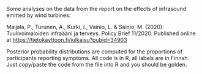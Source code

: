 Some analyses on the data from the report on the effects of infrasound emitted by wind turbines:

Maijala, P., Turunen, A., Kurki, I., Vainio, L. & Sainio, M. (2020):  Tuulivoimaloiden infraääni ja terveys. Policy Brief 11/2020. 
Published online at https://tietokayttoon.fi/julkaisu?pubid=34903

Posterior probability distributions are computed for the proportions of participants reporting symptoms. 
All code is in R, all labels are in Finnsh. Just copy/paste the code from the file into R and you should be golden.
